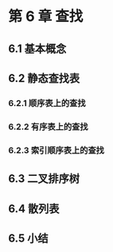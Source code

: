 # 第 6 章 查找

## 6.1 基本概念

## 6.2 静态查找表

### 6.2.1 顺序表上的查找

### 6.2.2 有序表上的查找

### 6.2.3 索引顺序表上的查找

## 6.3 二叉排序树

## 6.4 散列表

## 6.5 小结
